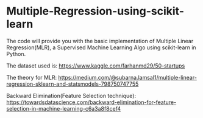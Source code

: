 # Multiple-Regression-using-scikit-learn

The code will provide you with the basic implementation of Multiple Linear Regression(MLR), a Supervised Machine Learning Algo using scikit-learn in Python.

The dataset used is: https://www.kaggle.com/farhanmd29/50-startups

The theory for MLR: https://medium.com/@subarna.lamsal1/multiple-linear-regression-sklearn-and-statsmodels-798750747755

Backward Elimination(Feature Selection technique): https://towardsdatascience.com/backward-elimination-for-feature-selection-in-machine-learning-c6a3a8f8cef4
